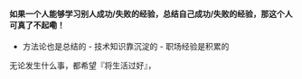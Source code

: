 #### 如果一个人能够学习别人成功/失败的经验，总结自己成功/失败的经验，那这个人可真了不起嘞！

 - 方法论也是总结的   - 技术知识靠沉淀的 - 职场经验是积累的


 
 无论发生什么事，都希望『将生活过好』，



 





<!--stackedit_data:
eyJoaXN0b3J5IjpbMTc5NTA4MTEyMywxNTQwMjM0OTcyXX0=
-->
